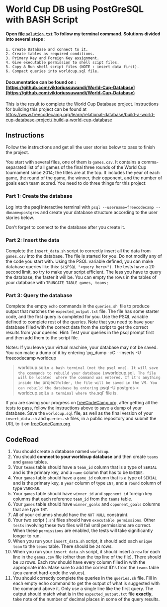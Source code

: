 # World Cup DB using PostGreSQL with BASH Script

#### Open [file `solution.txt`](solution.txt) To follow my terminal command. Solutions divided into several steps :
    1. Create Database and connect to it.
    2. Create tables as required conditions.
    3. Primary Key and Foreign Key assignment.
    4. Give executable permission to shell scipt files.
    5. Copy & Run shell script files (NOTE : insert data first).
    6. Compact queries into worldcup.sql file.

#### Documentation can be found on : [https://github.com/viktoriussuwandi/World-Cup-Database](https://github.com/viktoriussuwandi/World-Cup-Database)

This is the result to complete the World Cup Database project. 
Instructions for building this project can be found at [https://www.freecodecamp.org/learn/relational-database/build-a-world-cup-database-project/
build-a-world-cup-database](https://www.freecodecamp.org/learn/relational-database/build-a-world-cup-database-project/build-a-world-cup-database)

## Instructions
Follow the instructions and get all the user stories below to pass to finish the project.

You start with several files, one of them is `games.csv`. It contains a comma-separated list of all games of the final three rounds of the World Cup 
tournament since 2014; the titles are at the top. It includes the year of each game, the round of the game, the winner, their opponent, and the number of 
goals each team scored. You need to do three things for this project:

### Part 1: Create the database
Log into the psql interactive terminal with `psql --username=freecodecamp --dbname=postgres` and create your database structure according to the user 
stories below.

Don't forget to connect to the database after you create it.

### Part 2: Insert the data
Complete the `insert_data.sh` script to correctly insert all the data from `games.csv` into the database. The file is started for you. Do not modify any 
of the code you start with. Using the PSQL variable defined, you can make database queries like this: `$($PSQL "<query_here>")`. The tests have a 20 
second limit, so try to make your script efficient. The less you have to query the database, the faster it will be. You can empty the rows in the tables 
of your database with `TRUNCATE TABLE games, teams;`

### Part 3: Query the database
Complete the empty `echo` commands in the `queries.sh `file to produce output that matches the `expected_output.txt` file. The file has some starter 
code, and the first query is completed for you. Use the PSQL variable defined to complete rest of the queries. Note that you need to have your database 
filled with the correct data from the script to get the correct results from your queries. Hint: Test your queries in the psql prompt first and then add 
them to the script file.

Notes:
If you leave your virtual machine, your database may not be saved. You can make a dump of it by entering `pg_dump -cC --inserts -U freecodecamp worldcup 
> worldcup.sql` in a bash terminal (not the psql one). It will save the commands to rebuild your database in `worldcup.sql`. The file will be located 
where the command was entered. If it's anything inside the `project` folder, the file will be saved in the VM. You can rebuild the database by entering 
`psql -U postgres < worldcup.sql` in a terminal where the `.sql` file is.

If you are saving your progress on [freeCodeCamp.org](freeCodeCamp.org), after getting all the tests to pass, follow the instructions above to save a 
dump of your database. Save the `worldcup.sql` file, as well as the final version of your `insert_data.sh` and `queries.sh` files, in a public repository 
and submit the URL to it on [freeCodeCamp.org](freeCodeCamp.org).

## CodeRoad
1. You should create a database named `worldcup`.
2. You should **connect to your worldcup database** and then create `teams` and `games` tables.
3. Your `teams` table should have a `team_id` column that is a type of `SERIAL` and is the primary key, and a `name` column that has to be `UNIQUE`.
4. Your `games` table should have a `game_id` column that is a type of `SERIAL` and is the primary key, a `year` column of type `INT`, and a `round` 
column of type `VARCHAR`.
5. Your `games` table should have `winner_id` and `opponent_id` foreign key columns that each reference `team_id` from the `teams` table.
6. Your `games` table should have `winner_goals` and `opponent_goals` columns that are type `INT`.
7. All of your columns should have the `NOT NULL` constraint.
8. Your two script (`.sh`) files should have `executable permissions`. Other `tests` involving these two files will fail until permissions are correct. 
When these `permissions` are enabled, the tests will take significantly longer to run.
9. When you run your `insert_data.sh` script, it should add each `unique team` to the `teams` table. There should be `24` rows.
10. When you run your `insert_data.sh` script, it should insert a `row` for each line in the `games.csv` file (other than the top line of the file). 
There should be `32` rows. Each row should have every column filled in with the appropriate info. Make sure to add the correct ID's from the `teams` 
table (you cannot hard-code the values).
11. You should correctly complete the queries in the `queries.sh` file. Fill in each empty echo command to get the output of what is suggested with the 
command above it. Only use a single line like the first query. The output should match what is in the `expected_output.txt` file **exactly**, take note 
of the number of decimal places in some of the query results.



